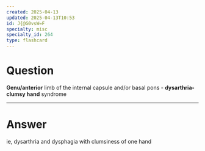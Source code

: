 ```yaml
---
created: 2025-04-13
updated: 2025-04-13T10:53
id: J{@G0vsW=F
specialty: misc
specialty_id: 264
type: flashcard
---
```


# Question
**Genu/anterior** limb of the internal capsule and/or basal pons - **dysarthria-clumsy hand** syndrome

---

# Answer
ie, dysarthria and dysphagia with clumsiness of one hand